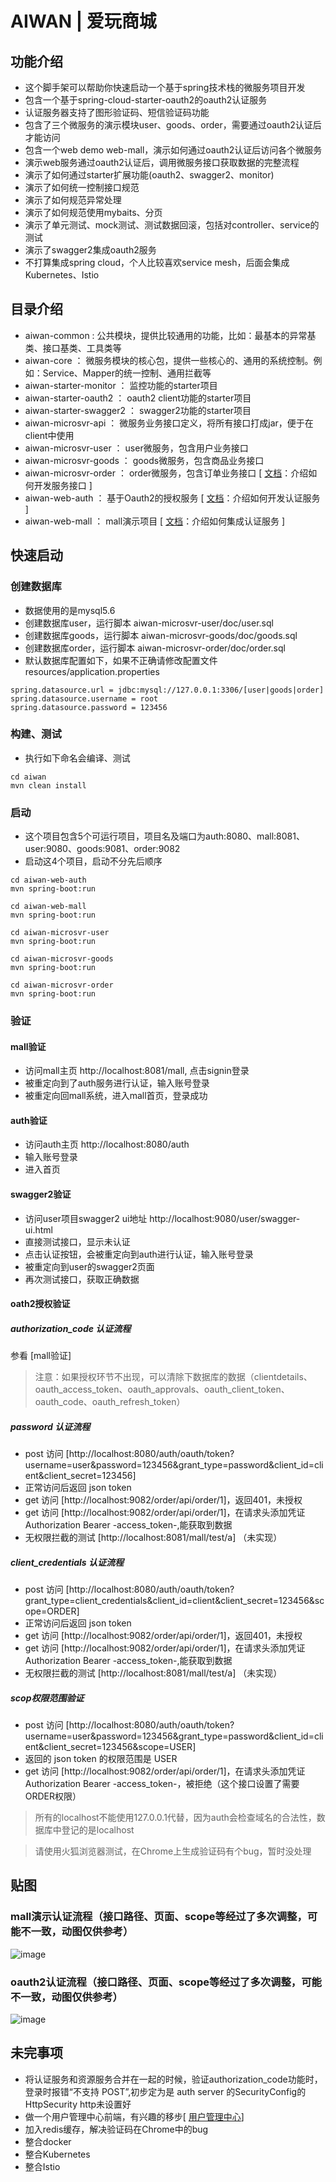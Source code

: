 
# AIWAN | 爱玩商城

## 功能介绍
- 这个脚手架可以帮助你快速启动一个基于spring技术栈的微服务项目开发
- 包含一个基于spring-cloud-starter-oauth2的oauth2认证服务
- 认证服务器支持了图形验证码、短信验证码功能
- 包含了三个微服务的演示模块user、goods、order，需要通过oauth2认证后才能访问
- 包含一个web demo web-mall，演示如何通过oauth2认证后访问各个微服务
- 演示web服务通过oauth2认证后，调用微服务接口获取数据的完整流程
- 演示了如何通过starter扩展功能(oauth2、swagger2、monitor)
- 演示了如何统一控制接口规范
- 演示了如何规范异常处理
- 演示了如何规范使用mybaits、分页
- 演示了单元测试、mock测试、测试数据回滚，包括对controller、service的测试
- 演示了swagger2集成oauth2服务
- 不打算集成spring cloud，个人比较喜欢service mesh，后面会集成Kubernetes、Istio

## 目录介绍
- aiwan-common : 公共模块，提供比较通用的功能，比如：最基本的异常基类、接口基类、工具类等
- aiwan-core ： 微服务模块的核心包，提供一些核心的、通用的系统控制。例如：Service、Mapper的统一控制、通用拦截等
- aiwan-starter-monitor ： 监控功能的starter项目
- aiwan-starter-oauth2 ： oauth2 client功能的starter项目
- aiwan-starter-swagger2 ： swagger2功能的starter项目
- aiwan-microsvr-api ： 微服务业务接口定义，将所有接口打成jar，便于在client中使用
- aiwan-microsvr-user ： user微服务，包含用户业务接口
- aiwan-microsvr-goods ： goods微服务，包含商品业务接口
- aiwan-microsvr-order ： order微服务，包含订单业务接口 [ [文档](https://github.com/bestaone/Aiwan/blob/master/aiwan-microsvr-order/README.md)：介绍如何开发服务接口 ]
- aiwan-web-auth ： 基于Oauth2的授权服务 [ [文档](https://github.com/bestaone/Aiwan/blob/master/aiwan-web-auth/README.md)：介绍如何开发认证服务 ]
- aiwan-web-mall ： mall演示项目 [ [文档](https://github.com/bestaone/Aiwan/blob/master/aiwan-web-mall/README.md)：介绍如何集成认证服务 ]


## 快速启动

### 创建数据库
- 数据使用的是mysql5.6
- 创建数据库user，运行脚本 aiwan-microsvr-user/doc/user.sql
- 创建数据库goods，运行脚本 aiwan-microsvr-goods/doc/goods.sql
- 创建数据库order，运行脚本 aiwan-microsvr-order/doc/order.sql
- 默认数据库配置如下，如果不正确请修改配置文件 resources/application.properties
```
spring.datasource.url = jdbc:mysql://127.0.0.1:3306/[user|goods|order]
spring.datasource.username = root
spring.datasource.password = 123456
```

### 构建、测试
- 执行如下命名会编译、测试
```
cd aiwan
mvn clean install
```

### 启动
- 这个项目包含5个可运行项目，项目名及端口为auth:8080、mall:8081、user:9080、goods:9081、order:9082
- 启动这4个项目，启动不分先后顺序
```
cd aiwan-web-auth
mvn spring-boot:run

cd aiwan-web-mall
mvn spring-boot:run

cd aiwan-microsvr-user
mvn spring-boot:run

cd aiwan-microsvr-goods
mvn spring-boot:run

cd aiwan-microsvr-order
mvn spring-boot:run
```

### 验证

#### mall验证
- 访问mall主页 http://localhost:8081/mall, 点击signin登录
- 被重定向到了auth服务进行认证，输入账号登录
- 被重定向回mall系统，进入mall首页，登录成功

#### auth验证
- 访问auth主页 http://localhost:8080/auth
- 输入账号登录
- 进入首页

#### swagger2验证
- 访问user项目swagger2 ui地址 http://localhost:9080/user/swagger-ui.html
- 直接测试接口，显示未认证
- 点击认证按钮，会被重定向到auth进行认证，输入账号登录
- 被重定向到user的swagger2页面
- 再次测试接口，获取正确数据

#### oath2授权验证

##### authorization_code 认证流程
参看 [mall验证]
> 注意：如果授权环节不出现，可以清除下数据库的数据（clientdetails、oauth_access_token、oauth_approvals、oauth_client_token、oauth_code、oauth_refresh_token）

##### password 认证流程
- post 访问 [http://localhost:8080/auth/oauth/token?username=user&password=123456&grant_type=password&client_id=client&client_secret=123456]
- 正常访问后返回 json token
- get 访问 [http://localhost:9082/order/api/order/1]，返回401，未授权
- get 访问 [http://localhost:9082/order/api/order/1]，在请求头添加凭证 Authorization Bearer -access_token-,能获取到数据
- 无权限拦截的测试 [http://localhost:8081/mall/test/a] （未实现）

##### client_credentials 认证流程
- post 访问 [http://localhost:8080/auth/oauth/token?grant_type=client_credentials&client_id=client&client_secret=123456&scope=ORDER]
- 正常访问后返回 json token
- get 访问 [http://localhost:9082/order/api/order/1]，返回401，未授权
- get 访问 [http://localhost:9082/order/api/order/1]，在请求头添加凭证 Authorization Bearer -access_token-,能获取到数据
- 无权限拦截的测试 [http://localhost:8081/mall/test/a] （未实现）

##### scop权限范围验证
- post 访问 [http://localhost:8080/auth/oauth/token?username=user&password=123456&grant_type=password&client_id=client&client_secret=123456&scope=USER]
- 返回的 json token 的权限范围是 USER
- get 访问 [http://localhost:9082/order/api/order/1]，在请求头添加凭证 Authorization Bearer -access_token-，被拒绝（这个接口设置了需要ORDER权限）

> 所有的localhost不能使用127.0.0.1代替，因为auth会检查域名的合法性，数据库中登记的是localhost

> 请使用火狐浏览器测试，在Chrome上生成验证码有个bug，暂时没处理

## 贴图

### mall演示认证流程（接口路径、页面、scope等经过了多次调整，可能不一致，动图仅供参考）
![image](https://raw.githubusercontent.com/bestaone/Aiwan/master/doc/mall.gif)

### oauth2认证流程（接口路径、页面、scope等经过了多次调整，可能不一致，动图仅供参考）
![image](https://raw.githubusercontent.com/bestaone/Aiwan/master/doc/oauth2.gif)


## 未完事项
- 将认证服务和资源服务合并在一起的时候，验证authorization_code功能时，登录时报错“不支持 POST”,初步定为是 auth server 的SecurityConfig的HttpSecurity http未设置好
- 做一个用户管理中心前端，有兴趣的移步[ [用户管理中心](https://github.com/bestaone/AiwanFront/)]
- 加入redis缓存，解决验证码在Chrome中的bug
- 整合docker
- 整合Kubernetes
- 整合Istio
